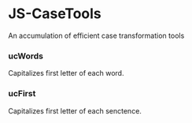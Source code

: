 # JS-CaseTools
An accumulation of efficient case transformation tools


### ucWords
Capitalizes first letter of each word.

### ucFirst
Capitalizes first letter of each senctence.

